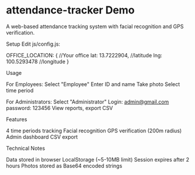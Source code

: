 # attendance-tracker Demo
A web-based attendance tracking system with facial recognition and GPS verification.

Setup
Edit js/config.js:

OFFICE_LOCATION: {
    //Your office
    lat: 13.7222904,    //latitude
    lng: 100.5293478    //longitude
}

Usage

For Employees:
Select "Employee"
Enter ID and name
Take photo
Select time period

For Administrators:
Select "Administrator"
Login: admin@gmail.com password: 123456
View reports, export CSV


Features

4 time periods tracking
Facial recognition
GPS verification (200m radius)
Admin dashboard
CSV export


Technical Notes

Data stored in browser LocalStorage (~5-10MB limit)
Session expires after 2 hours
Photos stored as Base64 encoded strings
